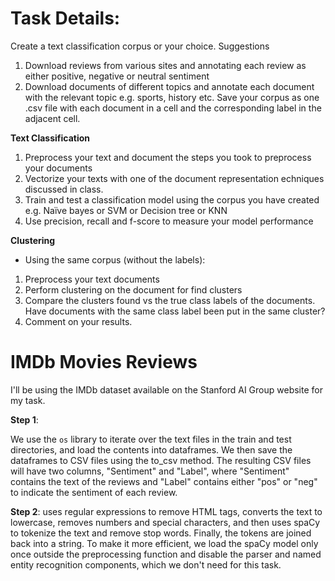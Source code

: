 # Task Details:
Create a text classification corpus or your choice. Suggestions
1. Download reviews from various sites and annotating each review as either positive,
negative or neutral sentiment
2. Download documents of different topics and annotate each document with the relevant
topic e.g. sports, history etc.
Save your corpus as one .csv file with each document in a cell and the corresponding label in the
adjacent cell.

**Text Classification**
1. Preprocess your text and document the steps you took to preprocess your documents
2. Vectorize your texts with one of the document representation echniques discussed in class.
3. Train and test a classification model using the corpus you have created e.g. Naïve bayes or
SVM or Decision tree or KNN
4. Use precision, recall and f-score to measure your model performance

**Clustering**
- Using the same corpus (without the labels):
1. Preprocess your text documents
2. Perform clustering on the document for find clusters
3. Compare the clusters found vs the true class labels of the documents. Have documents with
the same class label been put in the same cluster?
4. Comment on your results.


# IMDb Movies Reviews
I'll be using the IMDb dataset available on the Stanford AI Group website for my task.

**Step 1**:

We use the `os` library to iterate over the text files in the train and test directories, and load the contents into dataframes. We then save the dataframes to CSV files using the to_csv method. The resulting CSV files will have two columns, "Sentiment" and "Label", where "Sentiment" contains the text of the reviews and "Label" contains either "pos" or "neg" to indicate the sentiment of each review.

**Step 2**:
uses regular expressions to remove HTML tags, converts the text to lowercase, removes numbers and special characters, and then uses spaCy to tokenize the text and remove stop words. Finally, the tokens are joined back into a string. To make it more efficient, we load the spaCy model only once outside the preprocessing function and disable the parser and named entity recognition components, which we don't need for this task.

